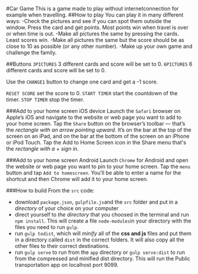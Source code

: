 #Car Game
This is a game made to play without internetconnection for example when travelling.
##How to play
You can play it in many different ways:
-Check the pictures and see if you can spot them outside the window. Press the card and get points. Most points win when travel is over or when time is out.
-Make all pictures the same by pressing the cards. Least scores win.
-Make all pictures the same but the score should be as close to 10 as possible (or any other number). 
-Make up your own game and challenge the family.

##Buttons
`3PICTURES` 3 different cards and score will be set to 0.
`6PICTURES` 6 different cards and score will be set to 0.

Use the `CHANGE1` button to change one card and get a -1 score.

`RESET SCORE` set the score to 0.
`START TIMER` start the countdown of the timer. 
`STOP TIMER` stop the timer.

###Add to your home screen iOS device
Launch the `Safari` browser on Apple’s iOS and navigate to the website or web page you want to add to your home screen. Tap the `Share` button on the browser’s toolbar — that’s the *rectangle with an arrow pointing upward*. It’s on the bar at the top of the screen on an iPad, and on the bar at the bottom of the screen on an iPhone or iPod Touch. Tap the Add to Home Screen icon in the Share menu that's the *rectangle with a + sign* in.

###Add to your home screen Android
Launch `Chrome` for Android and open the website or web page you want to pin to your home screen. Tap the `menu` button and tap `Add to homescreen`. You’ll be able to enter a name for the shortcut and then Chrome will add it to your home screen.

###How to build
From the `src` code:
- download `package.json`, `gulpfile.js`and the `src` folder and put in a _directory_ of your choice on your computer
- direct yourself to _the directory_ that you choosed in the terminal and run `npm install`. This will create a file `node-modules`in your directory with the files you need to run `gulp`.
- run `gulp todist`, which will _minify_ all of the **css and js** files and put them in a directory called `dist` in the correct folders. It will also copy all the other files to their correct destinations.
- run `gulp serve` to run from the `app` directory or `gulp serve:dist` to run from the compressed and minified dist directory. This will run the Public transportation app on localhost port 9099. 